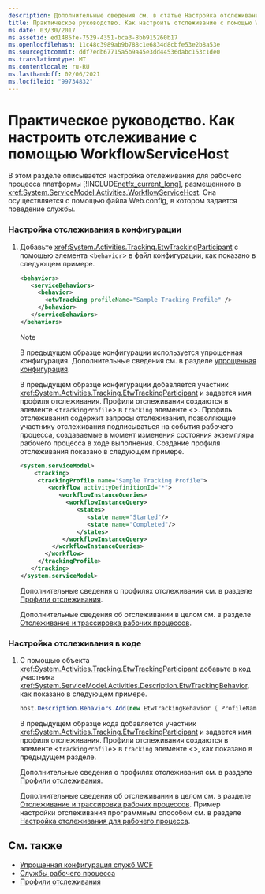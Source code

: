```yaml
---
description: Дополнительные сведения см. в статье Настройка отслеживания с помощью WorkflowServiceHost.
title: Практическое руководство. Как настроить отслеживание с помощью WorkflowServiceHost
ms.date: 03/30/2017
ms.assetid: ed1485fe-7529-4351-bca3-8bb915260b17
ms.openlocfilehash: 11c48c3989ab9b788c1e6834d8cbfe53e2b8a53e
ms.sourcegitcommit: ddf7edb67715a5b9a45e3dd44536dabc153c1de0
ms.translationtype: MT
ms.contentlocale: ru-RU
ms.lasthandoff: 02/06/2021
ms.locfileid: "99734832"
---
```

# <a name="how-to-configure-tracking-with-workflowservicehost"></a>Практическое руководство. Как настроить отслеживание с помощью WorkflowServiceHost

В этом разделе описывается настройка отслеживания для рабочего процесса платформы [!INCLUDE[netfx_current_long](../../../../includes/netfx-current-long-md.md)], размещенного в <xref:System.ServiceModel.Activities.WorkflowServiceHost>. Она осуществляется с помощью файла Web.config, в котором задается поведение службы.  
  
### <a name="configure-tracking-in-configuration"></a>Настройка отслеживания в конфигурации  
  
1. Добавьте <xref:System.Activities.Tracking.EtwTrackingParticipant> с помощью элемента <`behavior`> в файл конфигурации, как показано в следующем примере.  
  
    ```xml  
    <behaviors>  
       <serviceBehaviors>  
         <behavior>  
           <etwTracking profileName="Sample Tracking Profile" />  
         </behavior>
       </serviceBehaviors>  
    </behaviors>  
    ```  
  
    > [!NOTE]
    > В предыдущем образце конфигурации используется упрощенная конфигурация. Дополнительные сведения см. в разделе [упрощенная конфигурация](../simplified-configuration.md).  
  
     В предыдущем образце конфигурации добавляется участник <xref:System.Activities.Tracking.EtwTrackingParticipant> и задается имя профиля отслеживания. Профили отслеживания создаются в элементе <`trackingProfile`> в `tracking` элементе <>. Профиль отслеживания содержит запросы отслеживания, позволяющие участнику отслеживания подписываться на события рабочего процесса, создаваемые в момент изменения состояния экземпляра рабочего процесса в ходе выполнения. Создание профиля отслеживания показано в следующем примере.  
  
    ```xml  
    <system.serviceModel>  
        <tracking>
         <trackingProfile name="Sample Tracking Profile">  
            <workflow activityDefinitionId="*">  
               <workflowInstanceQueries>  
                 <workflowInstanceQuery>  
                    <states>  
                       <state name="Started"/>  
                       <state name="Completed"/>  
                    </states>  
                </workflowInstanceQuery>  
             </workflowInstanceQueries>  
           </workflow>  
         </trackingProfile>
       </tracking>  
    </system.serviceModel>  
    ```  
  
     Дополнительные сведения о профилях отслеживания см. в разделе [Профили отслеживания](../../windows-workflow-foundation/tracking-profiles.md).  
  
     Дополнительные сведения об отслеживании в целом см. в разделе [Отслеживание и трассировка рабочих процессов](../../windows-workflow-foundation/workflow-tracking-and-tracing.md).  
  
### <a name="configure-tracking-in-code"></a>Настройка отслеживания в коде  
  
1. С помощью объекта <xref:System.Activities.Tracking.EtwTrackingParticipant> добавьте в код участника <xref:System.ServiceModel.Activities.Description.EtwTrackingBehavior>, как показано в следующем примере.  
  
    ```csharp  
    host.Description.Behaviors.Add(new EtwTrackingBehavior { ProfileName = "Sample Tracking Profile" });  
    ```  
  
     В предыдущем образце кода добавляется участник <xref:System.Activities.Tracking.EtwTrackingParticipant> и задается имя профиля отслеживания. Профили отслеживания создаются в элементе <`trackingProfile`> в `tracking` элементе <>, как показано в предыдущем разделе.  
  
     Дополнительные сведения о профилях отслеживания см. в разделе [Профили отслеживания](../../windows-workflow-foundation/tracking-profiles.md).  
  
     Дополнительные сведения об отслеживании в целом см. в разделе [Отслеживание и трассировка рабочих процессов](../../windows-workflow-foundation/workflow-tracking-and-tracing.md). Пример настройки отслеживания программным способом см. в разделе [Настройка отслеживания для рабочего процесса](../../windows-workflow-foundation/configuring-tracking-for-a-workflow.md).  
  
## <a name="see-also"></a>См. также

- [Упрощенная конфигурация служб WCF](../samples/simplified-configuration-for-wcf-services.md)
- [Службы рабочего процесса](workflow-services.md)
- [Профили отслеживания](../../windows-workflow-foundation/tracking-profiles.md)
